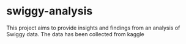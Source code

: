 # swiggy-analysis
This project aims to provide insights and findings from an analysis of Swiggy data. The data has been collected from kaggle
